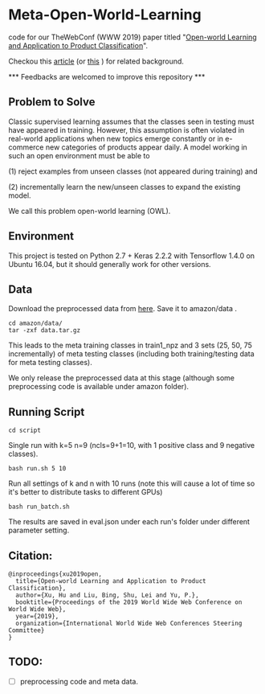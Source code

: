# Meta-Open-World-Learning
code for our TheWebConf (WWW 2019) paper titled "[Open-world Learning and Application to Product Classification](https://arxiv.org/abs/1809.06004)".

Checkou this [article](https://howardhsu.github.io/article/owl/) (or [this](https://howardhsu.github.io/article/overview/) ) for related background.

*** Feedbacks are welcomed to improve this repository ***

## Problem to Solve
Classic supervised learning assumes that the classes seen in testing must have appeared in training. However, this assumption is often violated in real-world applications when new topics emerge constantly or in e-commerce new categories of products appear daily.
A model working in such an open environment must be able to

(1) reject examples from unseen classes (not appeared during training) and 

(2) incrementally learn the new/unseen classes to expand the existing model. 

We call this problem open-world learning (OWL).

## Environment
This project is tested on Python 2.7 + Keras 2.2.2 with Tensorflow 1.4.0 on Ubuntu 16.04, but it should generally work for other versions.

## Data
Download the preprocessed data from [here](https://drive.google.com/file/d/1l0JR7u6FX4Av4Zf4mAFhQfBlbMFbq_1b/view?usp=sharing). Save it to amazon/data .
```
cd amazon/data/
tar -zxf data.tar.gz
```
This leads to the meta training classes in train1_npz and 3 sets (25, 50, 75 incrementally) of meta testing classes (including both training/testing data for meta testing classes).

We only release the preprocessed data at this stage (although some preprocessing code is available under amazon folder).


## Running Script
```
cd script
```
Single run with k=5 n=9 (ncls=9+1=10, with 1 positive class and 9 negative classes).
```
bash run.sh 5 10
```
Run all settings of k and n with 10 runs (note this will cause a lot of time so it's better to distribute tasks to different GPUs)
```
bash run_batch.sh
```
The results are saved in eval.json under each run's folder under different parameter setting.

## Citation:
```
@inproceedings{xu2019open,
  title={Open-world Learning and Application to Product Classification},
  author={Xu, Hu and Liu, Bing, Shu, Lei and Yu, P.},
  booktitle={Proceedings of the 2019 World Wide Web Conference on World Wide Web},
  year={2019},
  organization={International World Wide Web Conferences Steering Committee}
}
```

## TODO:
- [ ] preprocessing code and meta data.
